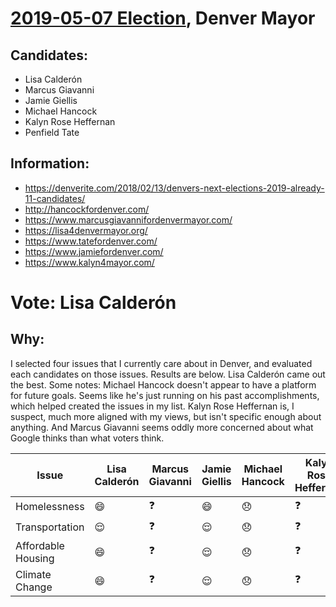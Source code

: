 # [2019-05-07 Election](../../README.md), Denver Mayor

## Candidates:

* Lisa Calderón
* Marcus Giavanni
* Jamie Giellis
* Michael Hancock
* Kalyn Rose Heffernan
* Penfield Tate

## Information:

* https://denverite.com/2018/02/13/denvers-next-elections-2019-already-11-candidates/
* http://hancockfordenver.com/
* https://www.marcusgiavannifordenvermayor.com/
* https://lisa4denvermayor.org/
* https://www.tatefordenver.com/
* https://www.jamiefordenver.com/
* https://www.kalyn4mayor.com/

# Vote: Lisa Calderón

## Why:

I selected four issues that I currently care about in Denver, and evaluated each candidates on those issues. Results are below. Lisa Calderón came out the best. Some notes: Michael Hancock doesn't appear to have a platform for future goals. Seems like he's just running on his past accomplishments, which helped created the issues in my list. Kalyn Rose Heffernan is, I suspect, much more aligned with my views, but isn't specific enough about anything. And Marcus Giavanni seems oddly more concerned about what Google thinks than what voters think.

| Issue              | Lisa Calderón | Marcus Giavanni | Jamie Giellis | Michael Hancock | Kalyn Rose Heffernan | Penfield Tate
| ------------------ | ------------- | --------------- | ------------- | --------------- | -------------------- | -------------
| Homelessness       | :smile:       | :question:      | :smile:       | :disappointed:  | :question:           | :relieved:
| Transportation     | :relieved:    | :question:      | :relieved:    | :disappointed:  | :question:           | :disappointed:
| Affordable Housing | :smile:       | :question:      | :relieved:    | :disappointed:  | :question:           | :disappointed:
| Climate Change     | :smile:       | :question:      | :relieved:    | :disappointed:  | :question:           | :smile:
